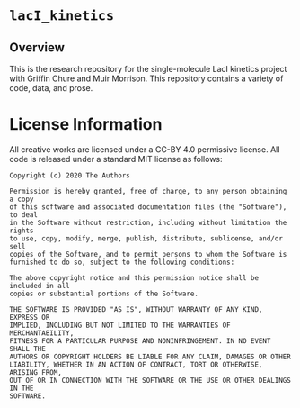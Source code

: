 # `lacI_kinetics`

## Overview
This is the research repository for the single-molecule LacI kinetics project
with Griffin Chure and Muir Morrison. This repository contains a variety of
code, data, and prose.


# License Information

All creative works are licensed under a CC-BY 4.0 permissive license. All code
is released under a standard MIT license as follows:

```
Copyright (c) 2020 The Authors 

Permission is hereby granted, free of charge, to any person obtaining a copy
of this software and associated documentation files (the "Software"), to deal
in the Software without restriction, including without limitation the rights
to use, copy, modify, merge, publish, distribute, sublicense, and/or sell
copies of the Software, and to permit persons to whom the Software is
furnished to do so, subject to the following conditions:

The above copyright notice and this permission notice shall be included in all
copies or substantial portions of the Software.

THE SOFTWARE IS PROVIDED "AS IS", WITHOUT WARRANTY OF ANY KIND, EXPRESS OR
IMPLIED, INCLUDING BUT NOT LIMITED TO THE WARRANTIES OF MERCHANTABILITY,
FITNESS FOR A PARTICULAR PURPOSE AND NONINFRINGEMENT. IN NO EVENT SHALL THE
AUTHORS OR COPYRIGHT HOLDERS BE LIABLE FOR ANY CLAIM, DAMAGES OR OTHER
LIABILITY, WHETHER IN AN ACTION OF CONTRACT, TORT OR OTHERWISE, ARISING FROM,
OUT OF OR IN CONNECTION WITH THE SOFTWARE OR THE USE OR OTHER DEALINGS IN THE
SOFTWARE.

```